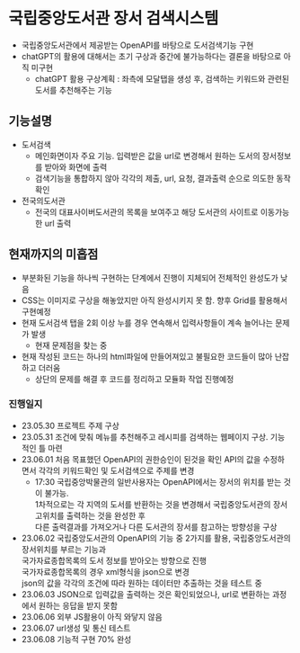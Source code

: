 # 국립중앙도서관 장서 검색시스템
 - 국립중앙도서관에서 제공받는 OpenAPI를 바탕으로 도서검색기능 구현
 - chatGPT의 활용에 대해서는 초기 구상과 중간에 불가능하다는 결론을 바탕으로 아직 미구현
     - chatGPT 활용 구상계획 : 좌측에 모달탭을 생성 후, 검색하는 키워드와 관련된 도서를 추천해주는 기능

## 기능설명
 - 도서검색
     - 메인화면이자 주요 기능. 입력받은 값을 url로 변경해서 원하는 도서의 장서정보를 받아와 화면에 출력
     - 검색기능을 통합하지 않아 각각의 제출, url, 요청, 결과출력 순으로 의도한 동작 확인
 - 전국의도서관
     - 전국의 대표사이버도서관의 목록을 보여주고 해당 도서관의 사이트로 이동가능한 url 출력

## 현재까지의 미흡점
 - 부분화된 기능을 하나씩 구현하는 단계에서 진행이 지체되어 전체적인 완성도가 낮음
 - CSS는 이미지로 구상을 해놓았지만 아직 완성시키지 못 함. 향후 Grid를 활용해서 구현예정
 - 현재 도서검색 탭을 2회 이상 누를 경우 연속해서 입력사항들이 계속 늘어나는 문제가 발생
     - 현재 문제점을 찾는 중
 - 현재 작성된 코드는 하나의 html파일에 만들어져있고 불필요한 코드들이 많아 난잡하고 더러움
     - 상단의 문제를 해결 후 코드를 정리하고 모듈화 작업 진행예정

### 진행일지
 - 23.05.30 프로젝트 주제 구상
 - 23.05.31 조건에 맞춰 메뉴를 추천해주고 레시피를 검색하는 웹페이지 구상. 기능적인 틀 마련
 - 23.06.01 처음 목표했던 OpenAPI의 권한승인이 된것을 확인 API의 값을 수정하면서 각각의 키워드확인 및 도서검색으로 주제를 변경
     - 17:30 국립중앙박물관의 일반사용자는 OpenAPI에서는 장서의 위치를 받는 것이 불가능.  
     1차적으로는 각 지역의 도서를 반환하는 것을 변경해서 국립중앙도서관의 장서고위치를 출력하는 것을 완성한 후  
     다른 출력결과를 가져오거나 다른 도서관의 장서를 참고하는 방향성을 구상
 - 23.06.02 국립중앙도서관의 OpenAPI의 기능 중 2가지를 활용, 국립중앙도서관의 장서위치를 부르는 기능과  
 국가자료종합목록의 도서 정보를 받아오는 방향으로 진행  
 국가자료종합목록의 경우 xml형식을 json으로 변경  
 json의 값을 각각의 조건에 따라 원하는 데이터만 추출하는 것을 테스트 중
  - 23.06.03 JSON으로 입력값을 출력하는 것은 확인되었으나, url로 변환하는 과정에서 원하는 응답을 받지 못함
  - 23.06.06 외부 JS활용이 아직 와닿지 않음
  - 23.06.07 url생성 및 통신 테스트
  - 23.06.08 기능적 구현 70% 완성
